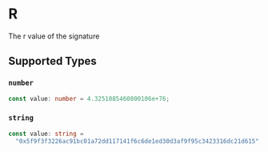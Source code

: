 # R

The r value of the signature


## Supported Types

### `number`

```typescript
const value: number = 4.3251085460800106e+76;
```

### `string`

```typescript
const value: string =
  "0x5f9f3f3226ac91bc01a72dd117141f6c6de1ed30d3af9f95c3423316dc21d615";
```

